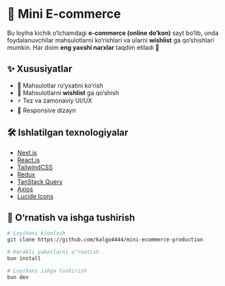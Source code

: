 # 🛒 Mini E-commerce

Bu loyiha kichik o‘lchamdagi **e-commerce (online do‘kon)** sayt bo‘lib, unda foydalanuvchilar mahsulotlarni ko‘rishlari va ularni **wishlist** ga qo‘shishlari mumkin. Har doim **eng yaxshi narxlar** taqdim etiladi 💸

## ✨ Xususiyatlar

- 📝 Mahsulotlar ro‘yxatini ko‘rish
- 💖 Mahsulotlarni **wishlist** ga qo‘shish
- ⚡ Tez va zamonaviy UI/UX
- 📱 Responsive dizayn

## 🛠 Ishlatilgan texnologiyalar

- [Next.js](https://nextjs.org/)
- [React.js](https://react.dev/)
- [TailwindCSS](https://tailwindcss.com/)
- [Redux](https://redux.js.org/)
- [TanStack Query](https://tanstack.com/query/latest)
- [Axios](https://axios-http.com/)
- [Lucide Icons](https://lucide.dev/)

## 🚀 O‘rnatish va ishga tushirish

```bash
# Loyihani klonlash
git clone https://github.com/kalgo4444/mini-ecommerce-production

# Kerakli paketlarni o‘rnatish
bun install

# Loyihani ishga tushirish
bun dev
```

